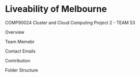 # Liveability of Melbourne
COMP90024 Cluster and Cloud Computing Project 2 - TEAM 53
 
Overview

Team Memebr 

Contact Emails

Contribution

Folder Structure
